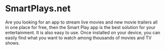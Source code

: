 # SmartPlays.net

Are you looking for an app to stream live movies and new movie trailers all in one place for free, then the Smart Play app is the best solution for your entertainment. It is also easy to use. Once installed on your device, you can easily find what you want to watch among thousands of movies and TV shows.
